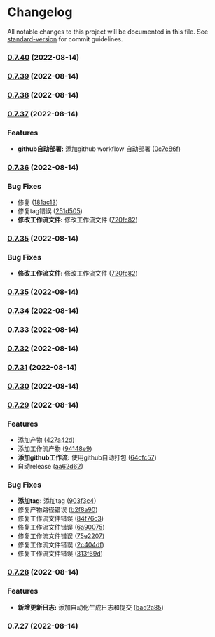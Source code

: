 # Changelog

All notable changes to this project will be documented in this file. See [standard-version](https://github.com/conventional-changelog/standard-version) for commit guidelines.

### [0.7.40](https://github.com/LIiErkang/likan/compare/v0.7.39...v0.7.40) (2022-08-14)

### [0.7.39](https://github.com/LIiErkang/likan/compare/v0.7.38...v0.7.39) (2022-08-14)

### [0.7.38](https://github.com/LIiErkang/likan/compare/v0.7.37...v0.7.38) (2022-08-14)

### [0.7.37](https://github.com/LIiErkang/likan/compare/v0.7.36...v0.7.37) (2022-08-14)


### Features

* **github自动部署:** 添加github workflow 自动部署 ([0c7e86f](https://github.com/LIiErkang/likan/commit/0c7e86f4882b612eccf01d713eb528fa637be4ed))

### [0.7.36](https://github.com/LIiErkang/likan/compare/v0.7.34...v0.7.36) (2022-08-14)


### Bug Fixes

* 修复 ([181ac13](https://github.com/LIiErkang/likan/commit/181ac13f0bcf47fd08233de925eacd9ad9c97cc5))
* 修复tag错误 ([251d505](https://github.com/LIiErkang/likan/commit/251d505dc8e4a43def0d63d425dba0df01e91a79))
* **修改工作流文件:** 修改工作流文件 ([720fc82](https://github.com/LIiErkang/likan/commit/720fc82cb20d688886012a003f166ec426f9ea0a))

### [0.7.35](https://github.com/LIiErkang/likan/compare/v0.7.37...v0.7.35) (2022-08-14)


### Bug Fixes

* **修改工作流文件:** 修改工作流文件 ([720fc82](https://github.com/LIiErkang/likan/commit/720fc82cb20d688886012a003f166ec426f9ea0a))

### [0.7.35](https://github.com/LIiErkang/likan/compare/v0.7.34...v0.7.35) (2022-08-14)

### [0.7.34](https://github.com/LIiErkang/likan/compare/v0.7.33...v0.7.34) (2022-08-14)

### [0.7.33](https://github.com/LIiErkang/likan/compare/v0.7.32...v0.7.33) (2022-08-14)

### [0.7.32](https://github.com/LIiErkang/likan/compare/v0.7.31...v0.7.32) (2022-08-14)

### [0.7.31](https://github.com/LIiErkang/likan/compare/v0.7.30...v0.7.31) (2022-08-14)

### [0.7.30](https://github.com/LIiErkang/likan/compare/v0.7.29...v0.7.30) (2022-08-14)

### [0.7.29](https://github.com/LIiErkang/likan/compare/v0.7.28...v0.7.29) (2022-08-14)


### Features

* 添加产物 ([427a42d](https://github.com/LIiErkang/likan/commit/427a42d53343564528dabf11580a32165fdfab21))
* 添加工作流产物 ([94148e9](https://github.com/LIiErkang/likan/commit/94148e9278663529a60d3c5e87c319455f50a7de))
* **添加github工作流:** 使用github自动打包 ([64cfc57](https://github.com/LIiErkang/likan/commit/64cfc5724e9104ea454114cc498541113384f8e5))
* 自动release ([aa62d62](https://github.com/LIiErkang/likan/commit/aa62d6260cef78b83cab25f306595c46ea576e6b))


### Bug Fixes

* **添加tag:** 添加tag ([903f3c4](https://github.com/LIiErkang/likan/commit/903f3c4da6dcf8d96731c0273fa46b722fe8b8f5))
* 修复产物路径错误 ([b2f8a90](https://github.com/LIiErkang/likan/commit/b2f8a9016c7057ccbb298fcdb2c9703665a34eba))
* 修复工作流文件错误 ([84f76c3](https://github.com/LIiErkang/likan/commit/84f76c3b7539078ea790228e8245d82130a47c8d))
* 修复工作流文件错误 ([6a90075](https://github.com/LIiErkang/likan/commit/6a900757b071f4ee678b4b2dc90362e03881cfa5))
* 修复工作流文件错误 ([75e2207](https://github.com/LIiErkang/likan/commit/75e2207721edae7f743d67665518b6e25029da33))
* 修复工作流文件错误 ([2c404df](https://github.com/LIiErkang/likan/commit/2c404dfaceb4f3cff1387d0a01a3b18edf7826f4))
* 修复工作流文件错误 ([313f69d](https://github.com/LIiErkang/likan/commit/313f69d34fc5d984a70436ef29c62627135f3f6e))

### [0.7.28](https://github.com/LIiErkang/likan/compare/v0.7.27...v0.7.28) (2022-08-14)


### Features

* **新增更新日志:** 添加自动化生成日志和提交 ([bad2a85](https://github.com/LIiErkang/likan/commit/bad2a855bd81f144a249439e395dbe8496f56f5e))

### 0.7.27 (2022-08-14)
